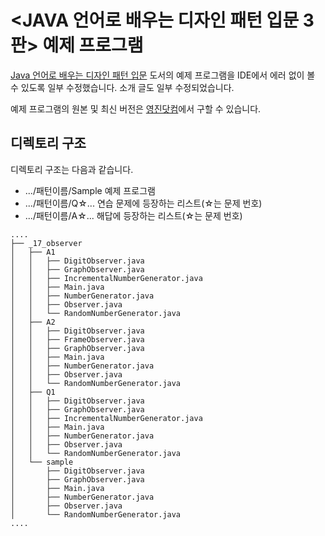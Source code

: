 # <JAVA 언어로 배우는 디자인 패턴 입문 3판> 예제 프로그램

[Java 언어로 배우는 디자인 패턴 입문](http://www.yes24.com/Product/Goods/115576266) 도서의 예제 프로그램을 IDE에서 에러 없이 볼 수 있도록 일부 수정했습니다.
소개 글도 일부 수정되었습니다.

예제 프로그램의 원본 및 최신 버전은 [영진닷컴](https://www.youngjin.com/reader/pds/pds.asp)에서 구할 수 있습니다.

## 디렉토리 구조

디렉토리 구조는 다음과 같습니다.

- .../패턴이름/Sample 예제 프로그램
- .../패턴이름/Q☆... 연습 문제에 등장하는 리스트(☆는 문제 번호)
- .../패턴이름/A☆... 해답에 등장하는 리스트(☆는 문제 번호)

```
....
├── _17_observer
│   ├── A1
│   │   ├── DigitObserver.java
│   │   ├── GraphObserver.java
│   │   ├── IncrementalNumberGenerator.java
│   │   ├── Main.java
│   │   ├── NumberGenerator.java
│   │   ├── Observer.java
│   │   └── RandomNumberGenerator.java
│   ├── A2
│   │   ├── DigitObserver.java
│   │   ├── FrameObserver.java
│   │   ├── GraphObserver.java
│   │   ├── Main.java
│   │   ├── NumberGenerator.java
│   │   ├── Observer.java
│   │   └── RandomNumberGenerator.java
│   ├── Q1
│   │   ├── DigitObserver.java
│   │   ├── GraphObserver.java
│   │   ├── IncrementalNumberGenerator.java
│   │   ├── Main.java
│   │   ├── NumberGenerator.java
│   │   ├── Observer.java
│   │   └── RandomNumberGenerator.java
│   └── sample
│       ├── DigitObserver.java
│       ├── GraphObserver.java
│       ├── Main.java
│       ├── NumberGenerator.java
│       ├── Observer.java
│       └── RandomNumberGenerator.java
....
```

